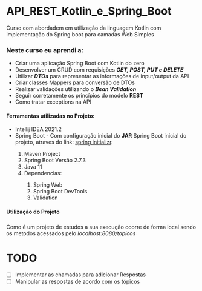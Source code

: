 # API_REST_Kotlin_e_Spring_Boot

Curso com abordadem em utilização da linguagem Kotlin com implementação do Spring boot para camadas Web Simples

### Neste curso eu aprendi a:
<ul>
<li>Criar uma aplicação Spring Boot com Kotlin do zero</li>
<li>Desenvolver um CRUD com requisições <b><i>GET, POST, PUT e DELETE</i></b></li>
<li>Utilizar <b><i>DTOs</i></b> para representar as informações de input/output da API</li>
<li>Criar classes Mappers para conversão de DTOs</li>
<li>Realizar validações utilizando o <b><i>Bean Validation</i></b></li>
<li>Seguir corretamente os princípios do modelo <b>REST</b></li>
<li>Como tratar exceptions na API</li>
</ul>


#### Ferramentas utilizadas no Projeto:

<ul>
<li>Intellij IDEA 2021.2</li>
<li>Spring Boot - Com configuração inicial do <b>JAR</b> Spring Boot inicial do projeto, atraves do link: <a href="https://start.spring.io/">spring initializr</a>.</li>
    <ol>
        <li>Maven Project</li>
        <li>Spring Boot Versão 2.7.3 </li>
        <li>Java 11</li>
        <li>Dependencias:</li>
            <ol type="1">
                <li>Spring Web</li>
                <li>Spring Boot DevTools</li>
                <li>Validation</li>
            </ol>
    </ol>
</ul>


#### Utilização do Projeto

#####
Como é um projeto de estudos a sua execução ocorre de forma local sendo os metodos acessados pelo <i>localhost:8080/topicos</i>

# TODO

- [ ] Implementar as chamadas para adicionar Respostas
- [ ] Manipular as respostas de acordo com os tópicos